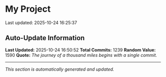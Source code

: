# My Project


Last updated: 2025-10-24 16:25:37






























































































































































































































































































































































































































































































































































































































































































































































































































































































































































































































































































































































































































































































































































































































































































































































































































































































## Auto-Update Information

**Last Updated:** 2025-10-24 16:50:52
**Total Commits:** 1239
**Random Value:** 1590
**Quote:** _The journey of a thousand miles begins with a single commit._

---
_This section is automatically generated and updated._